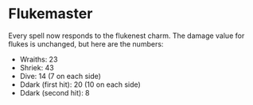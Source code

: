 # Flukemaster

Every spell now responds to the flukenest charm.
The damage value for flukes is unchanged, but here are the numbers:
- Wraiths: 23
- Shriek: 43
- Dive: 14 (7 on each side)
- Ddark (first hit): 20 (10 on each side)
- Ddark (second hit): 8